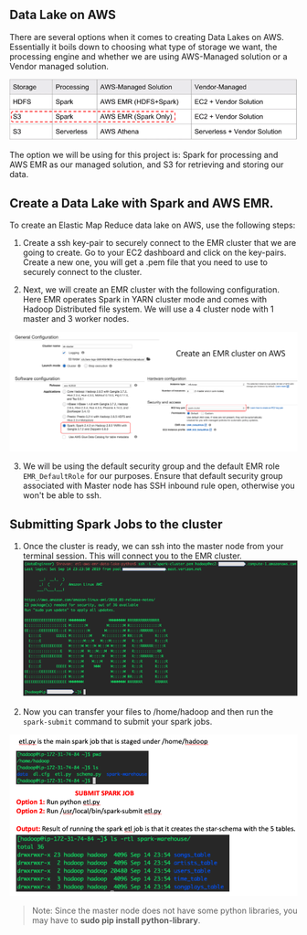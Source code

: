 
## Data Lake on AWS

There are several options when it comes to creating Data Lakes on AWS. Essentially it boils down to choosing what type of storage we want, the processing engine and whether we are using AWS-Managed solution or a Vendor managed solution.

![datalakeoptions](images/datalakeoptions.png)

The option we will be using for this project is: Spark for processing and AWS EMR as our managed solution, and S3 for retrieving and storing our data.

## Create a Data Lake with Spark and AWS EMR.
To create an Elastic Map Reduce data lake on AWS, use the following steps:

1. Create a ssh key-pair to securely connect to the EMR cluster that we are going to create. Go to your EC2 dashboard and click on the key-pairs. Create a new one, you will get a .pem file that you need to use to securely connect to the cluster.

2. Next, we will create an EMR cluster with the following configuration. Here EMR operates Spark in YARN cluster mode and comes with Hadoop Distributed file system. We will use a 4 cluster node with 1 master and 3 worker nodes.

![emr-setup](images/emr-setup.png)

3. We will be using the default security group and the default EMR role `EMR_DefaultRole` for our purposes. Ensure that default security group associated with Master node has SSH inbound rule open, otherwise you won't be able to ssh. 

## Submitting Spark Jobs to the cluster
1. Once the cluster is ready, we can ssh into the master node from your terminal session. This will connect you to the EMR cluster.
![ssh-emr](images/ssh-emr.png)

2. Now you can transfer your files to /home/hadoop and then run the `spark-submit` command to submit your spark jobs. 

![scripts](images/scripts.png)

> Note: Since the master node does not have some python libraries, you may have to **sudo pip install python-library**.
